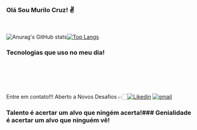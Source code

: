 

### Olá Sou Murilo Cruz! ✌️
<div align="center"> 
  <br>
</div>

![Anurag's GitHub stats](https://github-readme-stats.vercel.app/api?username=MuriloCruzzz&show_icons=true&theme=tokyonight)[![Top Langs](https://github-readme-stats.vercel.app/api/top-langs/?username=MuriloCruzzz&layout=compact)](https://github.com/MuriloCruzz/github-readme-stats)



### Tecnologias que uso no meu dia!
<div align="center"> 
  <br>
  <nav>
    <a src="https://[img.shields.io/badge/C%23-239120?style=for-the-badge&logo=c-sharp&logoColor=white](https://www.pngwing.com/en/search?q=Csharp)" target="_blank"></a>
  </nav>
</div>



<br><br><br>
Entre em contato!!! Aberto a Novos Desafios 👉🏻[![Likedin](https://img.shields.io/badge/LinkedIn-0077B5?style=for-the-badge&logo=linkedin&logoColor=white)](https://www.linkedin.com/in/cruzmurilo/)
[![gmail](https://img.shields.io/badge/Gmail-D14836?style=for-the-badge&logo=gmail&logoColor=white)](mailto:murilocruz99@gmail.com/)


### Talento é acertar um alvo que ningém acerta!### Genialidade é acertar um alvo que ninguém vê!


